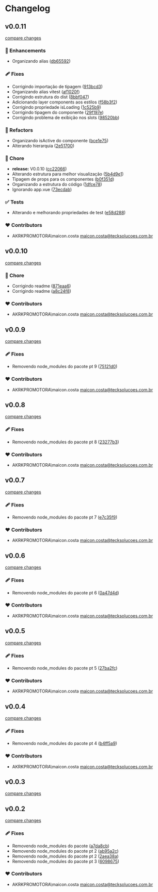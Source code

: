 # Changelog


## v0.0.11

[compare changes](https://github.com/maicon-vieira-dx/pf-module/compare/v0.0.10...v0.0.11)

### 🚀 Enhancements

- Organizando alias ([db65592](https://github.com/maicon-vieira-dx/pf-module/commit/db65592))

### 🩹 Fixes

- Corrigindo importação de tipagem ([913bcd3](https://github.com/maicon-vieira-dx/pf-module/commit/913bcd3))
- Organizando alias vitest ([af1020f](https://github.com/maicon-vieira-dx/pf-module/commit/af1020f))
- Corrigindo estrutura do dist ([8bbf047](https://github.com/maicon-vieira-dx/pf-module/commit/8bbf047))
- Adicionando layer components aos estilos ([f58b3f2](https://github.com/maicon-vieira-dx/pf-module/commit/f58b3f2))
- Corrigindo propriedade isLoading ([1c525b9](https://github.com/maicon-vieira-dx/pf-module/commit/1c525b9))
- Corrigindo tipagem do componente ([29f197e](https://github.com/maicon-vieira-dx/pf-module/commit/29f197e))
- Corrigindo problema de exibição nos slots ([98520bb](https://github.com/maicon-vieira-dx/pf-module/commit/98520bb))

### 💅 Refactors

- Organizando isActive do componente ([bce1e75](https://github.com/maicon-vieira-dx/pf-module/commit/bce1e75))
- Alterando hierarquia ([2e51700](https://github.com/maicon-vieira-dx/pf-module/commit/2e51700))

### 🏡 Chore

- **release:** V0.0.10 ([cc22066](https://github.com/maicon-vieira-dx/pf-module/commit/cc22066))
- Alterando estrutura para melhor visualização ([5b4d9e1](https://github.com/maicon-vieira-dx/pf-module/commit/5b4d9e1))
- Tipagem de props para os componentes ([b0f351d](https://github.com/maicon-vieira-dx/pf-module/commit/b0f351d))
- Organizando a estrutura do código ([1dfce78](https://github.com/maicon-vieira-dx/pf-module/commit/1dfce78))
- Ignorando app.vue ([73ecdab](https://github.com/maicon-vieira-dx/pf-module/commit/73ecdab))

### ✅ Tests

- Alterando e melhorando propriedades de test ([e58d288](https://github.com/maicon-vieira-dx/pf-module/commit/e58d288))

### ❤️ Contributors

- AKRKPROMOTORA\maicon.costa <maicon.costa@tecksolucoes.com.br>

## v0.0.10

[compare changes](https://github.com/maicon-vieira-dx/pf-module/compare/v0.0.9...v0.0.10)

### 🏡 Chore

- Corrigindo readme ([871eaa6](https://github.com/maicon-vieira-dx/pf-module/commit/871eaa6))
- Corrigindo readme ([a8c24f8](https://github.com/maicon-vieira-dx/pf-module/commit/a8c24f8))

### ❤️ Contributors

- AKRKPROMOTORA\maicon.costa <maicon.costa@tecksolucoes.com.br>

## v0.0.9

[compare changes](https://github.com/maicon-vieira-dx/pf-module/compare/v0.0.8...v0.0.9)

### 🩹 Fixes

- Removendo node_modules do pacote pt 9 ([75121d0](https://github.com/maicon-vieira-dx/pf-module/commit/75121d0))

### ❤️ Contributors

- AKRKPROMOTORA\maicon.costa <maicon.costa@tecksolucoes.com.br>

## v0.0.8

[compare changes](https://github.com/maicon-vieira-dx/pf-module/compare/v0.0.7...v0.0.8)

### 🩹 Fixes

- Removendo node_modules do pacote pt 8 ([23277b3](https://github.com/maicon-vieira-dx/pf-module/commit/23277b3))

### ❤️ Contributors

- AKRKPROMOTORA\maicon.costa <maicon.costa@tecksolucoes.com.br>

## v0.0.7

[compare changes](https://github.com/maicon-vieira-dx/pf-module/compare/v0.0.6...v0.0.7)

### 🩹 Fixes

- Removendo node_modules do pacote pt 7 ([e7c35f9](https://github.com/maicon-vieira-dx/pf-module/commit/e7c35f9))

### ❤️ Contributors

- AKRKPROMOTORA\maicon.costa <maicon.costa@tecksolucoes.com.br>

## v0.0.6

[compare changes](https://github.com/maicon-vieira-dx/pf-module/compare/v0.0.5...v0.0.6)

### 🩹 Fixes

- Removendo node_modules do pacote pt 6 ([0a47d4d](https://github.com/maicon-vieira-dx/pf-module/commit/0a47d4d))

### ❤️ Contributors

- AKRKPROMOTORA\maicon.costa <maicon.costa@tecksolucoes.com.br>

## v0.0.5

[compare changes](https://github.com/maicon-vieira-dx/pf-module/compare/v0.0.4...v0.0.5)

### 🩹 Fixes

- Removendo node_modules do pacote pt 5 ([27ba2fc](https://github.com/maicon-vieira-dx/pf-module/commit/27ba2fc))

### ❤️ Contributors

- AKRKPROMOTORA\maicon.costa <maicon.costa@tecksolucoes.com.br>

## v0.0.4

[compare changes](https://github.com/maicon-vieira-dx/pf-module/compare/v0.0.3...v0.0.4)

### 🩹 Fixes

- Removendo node_modules do pacote pt 4 ([b4ff5a9](https://github.com/maicon-vieira-dx/pf-module/commit/b4ff5a9))

### ❤️ Contributors

- AKRKPROMOTORA\maicon.costa <maicon.costa@tecksolucoes.com.br>

## v0.0.3

[compare changes](https://github.com/maicon-vieira-dx/pf-module/compare/v0.0.2...v0.0.3)

## v0.0.2

[compare changes](https://github.com/maicon-vieira-dx/pf-module/compare/v1.2.0...v0.0.2)

### 🩹 Fixes

- Removendo node_modules do pacote ([a7da8cb](https://github.com/maicon-vieira-dx/pf-module/commit/a7da8cb))
- Removendo node_modules do pacote pt 2 ([ab95a2c](https://github.com/maicon-vieira-dx/pf-module/commit/ab95a2c))
- Removendo node_modules do pacote pt 2 ([2aea38a](https://github.com/maicon-vieira-dx/pf-module/commit/2aea38a))
- Removendo node_modules do pacote pt 3 ([6098675](https://github.com/maicon-vieira-dx/pf-module/commit/6098675))

### ❤️ Contributors

- AKRKPROMOTORA\maicon.costa <maicon.costa@tecksolucoes.com.br>

